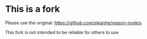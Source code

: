 # This is a fork
Please use the original: https://github.com/sikanhe/reason-nodejs

This fork is not intended to be reliable for others to use
